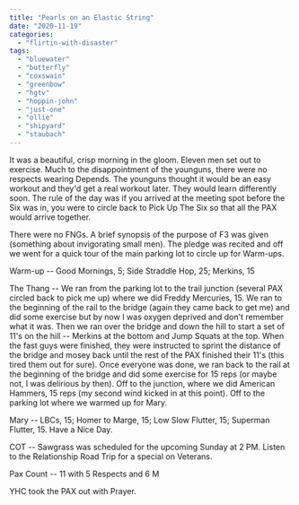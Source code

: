 ```yaml
---
title: "Pearls on an Elastic String"
date: "2020-11-19"
categories: 
  - "flirtin-with-disaster"
tags: 
  - "bluewater"
  - "butterfly"
  - "coxswain"
  - "greenbow"
  - "hgtv"
  - "hoppin-john"
  - "just-one"
  - "ollie"
  - "shipyard"
  - "staubach"
---
```


It was a beautiful, crisp morning in the gloom. Eleven men set out to exercise. Much to the disappointment of the younguns, there were no respects wearing Depends. The younguns thought it would be an easy workout and they'd get a real workout later. They would learn differently soon. The rule of the day was if you arrived at the meeting spot before the Six was in, you were to circle back to Pick Up The Six so that all the PAX would arrive together.

There were no FNGs. A brief synopsis of the purpose of F3 was given (something about invigorating small men). The pledge was recited and off we went for a quick tour of the main parking lot to circle up for Warm-ups.

Warm-up -- Good Mornings, 5; Side Straddle Hop, 25; Merkins, 15

The Thang -- We ran from the parking lot to the trail junction (several PAX circled back to pick me up) where we did Freddy Mercuries, 15. We ran to the beginning of the rail to the bridge (again they came back to get me) and did some exercise but by now I was oxygen deprived and don't remember what it was. Then we ran over the bridge and down the hill to start a set of 11's on the hill -- Merkins at the bottom and Jump Squats at the top. When the fast guys were finished, they were instructed to sprint the distance of the bridge and mosey back until the rest of the PAX finished their 11's (this tired them out for sure). Once everyone was done, we ran back to the rail at the beginning of the bridge and did some exercise for 15 reps (or maybe not, I was delirious by then). Off to the junction, where we did American Hammers, 15 reps (my second wind kicked in at this point). Off to the parking lot where we warmed up for Mary.

Mary -- LBCs, 15; Homer to Marge, 15; Low Slow Flutter, 15; Superman Flutter, 15. Have a Nice Day.

COT -- Sawgrass was scheduled for the upcoming Sunday at 2 PM. Listen to the Relationship Road Trip for a special on Veterans.

Pax Count -- 11 with 5 Respects and 6 M

YHC took the PAX out with Prayer.
